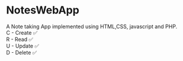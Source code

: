 
# NotesWebApp

A Note taking App implemented using HTML,CSS, javascript and PHP.  
C - Create ✅  
R - Read ✅  
U - Update ✅  
D - Delete ✅
